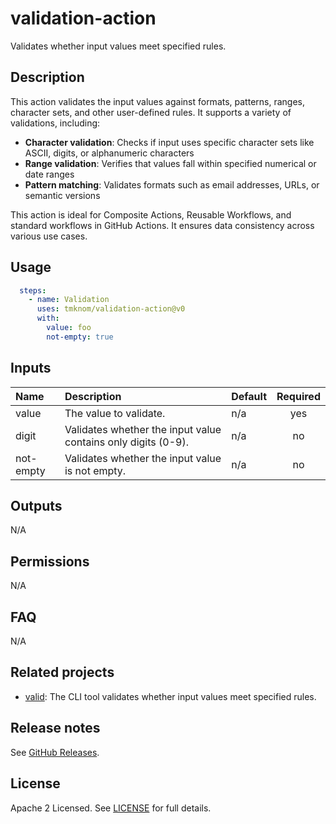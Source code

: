 # validation-action

Validates whether input values meet specified rules.

<!-- actdocs start -->

## Description

This action validates the input values against formats, patterns, ranges, character sets, and other user-defined rules.
It supports a variety of validations, including:

- **Character validation**: Checks if input uses specific character sets like ASCII, digits, or alphanumeric characters
- **Range validation**: Verifies that values fall within specified numerical or date ranges
- **Pattern matching**: Validates formats such as email addresses, URLs, or semantic versions

This action is ideal for Composite Actions, Reusable Workflows, and standard workflows in GitHub Actions.
It ensures data consistency across various use cases.

## Usage

```yaml
  steps:
    - name: Validation
      uses: tmknom/validation-action@v0
      with:
        value: foo
        not-empty: true
```

## Inputs

| Name | Description | Default | Required |
| :--- | :---------- | :------ | :------: |
| value | The value to validate. | n/a | yes |
| digit | Validates whether the input value contains only digits (0-9). | n/a | no |
| not-empty | Validates whether the input value is not empty. | n/a | no |

## Outputs

N/A

<!-- actdocs end -->

## Permissions

N/A

## FAQ

N/A

## Related projects

- [valid](https://github.com/tmknom/valid): The CLI tool validates whether input values meet specified rules.

## Release notes

See [GitHub Releases][releases].

## License

Apache 2 Licensed. See [LICENSE](LICENSE) for full details.

[releases]: https://github.com/tmknom/validation-action/releases
